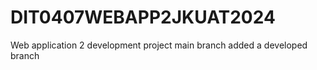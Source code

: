 # DIT0407WEBAPP2JKUAT2024
Web application 2 development project
main branch 
added a developed branch
